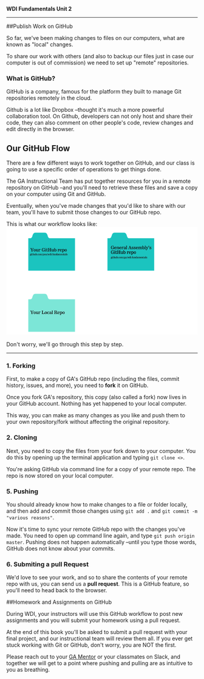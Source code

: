 **WDI Fundamentals Unit 2**

---

##Publish Work on GitHub

So far, we've been making changes to files on our computers, what are known as "local" changes.  

To share our work with others (and also to backup our files just in case our computer is out of commission) we need to set up "remote" repositories.


### What is GitHub?

GitHub is a company, famous for the platform they built to manage Git repositories remotely in the cloud.

Github is a lot like Dropbox –thought it's much a more powerful collaboration tool. On Github, developers can not only host and share their code, they can also comment on other people's code, review changes and edit directly in the browser.


## Our GitHub Flow

There are a few different ways to work together on GitHub, and our class is going to use a specific order of operations to get things done.

The GA Instructional Team has put together resources for you in a remote repository on GitHub –and you'll need to retrieve these files and save a copy on your computer using Git and GitHub.

Eventually, when you've made changes that you'd like to share with our team, you'll have to submit those changes to our GitHub repo.

This is what our workflow looks like:
![GitHub Workflow](../assets/chapter2/github_workflow.gif)

Don't worry, we'll go through this step by step.  

---

### 1. Forking

First, to make a copy of GA's GitHub repo (including the files, commit history, issues, and more), you need to **fork** it on GitHub.  

Once you fork GA's repository, this copy (also called a fork) now lives in your GitHub account.  Nothing has yet happened to your local computer.

This way, you can make as many changes as you like and push them to your own repository/fork without affecting the original repository.

### 2. Cloning

Next, you need to copy the files from your fork down to your computer. You do this by opening up the terminal application and typing `git clone <>`.

You're asking GitHub via command line for a copy of your remote repo. The repo is now stored on your local computer.

### 5. Pushing

You should already know how to make changes to a file or folder locally, and then add and commit those changes using `git add .` and `git commit -m "various reasons"`.

Now it's time to sync your remote GitHub repo with the changes you've made. You need to open up command line again, and type `git push origin master`.  Pushing does not happen automatically –until you type those words, GitHub does not know about your commits.

### 6. Submiting a pull Request

We'd love to see your work, and so to share the contents of your remote repo with us, you can send us a **pull request**.  This is a GitHub feature, so you'll need to head back to the browser.

##Homework and Assignments on GitHub

During WDI, your instructors will use this GitHub workflow to post new assignments and you will submit your homework using a pull request. 

At the end of this book you'll be asked to submit a pull request with your final project, and our instructional team will review them all. If you ever get stuck working with Git or GitHub, don't worry, you are NOT the first.  

Please reach out to your [GA Mentor]() or your classmates on Slack, and together we will get to a point where pushing and pulling are as intuitive to you as breathing. 




